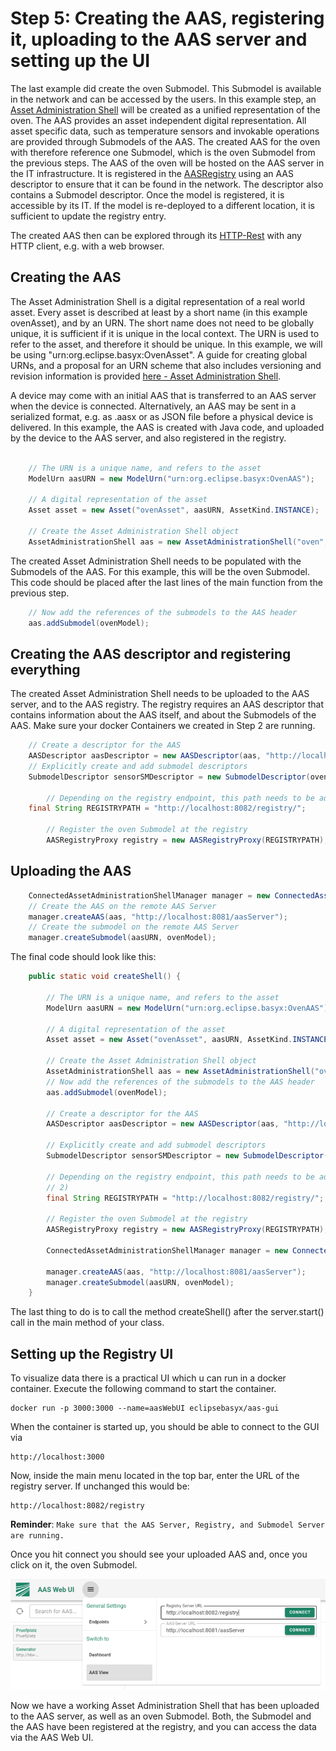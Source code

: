 # Step 5: Creating the AAS, registering it, uploading to the AAS server and setting up the UI
The last example did create the oven Submodel. This Submodel is available in the network and can be accessed by the users. In this example step, an [Asset Administration Shell](../../user_documentation/aas.md) will be created as a unified representation of the oven. The AAS provides an asset independent digital representation. All asset specific data, such as temperature sensors and invokable operations are provided through Submodels of the AAS. The created AAS for the oven with therefore reference one Submodel, which is the oven Submodel from the previous steps. The AAS of the oven will be hosted on the AAS server in the IT infrastructure. It is registered in the [AASRegistry](../../user_documentation/vab/index.md) using an AAS descriptor to ensure that it can be found in the network. The descriptor also contains a Submodel descriptor. Once the model is registered, it is accessible by its IT. If the model is re-deployed to a different location, it is sufficient to update the registry entry.

The created AAS then can be explored through its [HTTP-Rest](../../user_documentation/API/aas.md) with any HTTP client, e.g. with a web browser.


## Creating the AAS
The Asset Administration Shell is a digital representation of a real world asset. Every asset is described at least by a short name (in this example ovenAsset), and by an URN. The short name does not need to be globally unique, it is sufficient if it is unique in the local context. The URN is used to refer to the asset, and therefore it should be unique. In this example, we will be using "urn:org.eclipse.basyx:OvenAsset". A guide for creating global URNs, and a proposal for an URN scheme that also includes versioning and revision information is provided [here - Asset Administration Shell](../../user_documentation/aas.md).

A device may come with an initial AAS that is transferred to an AAS server when the device is connected. Alternatively, an AAS may be sent in a serialized format, e.g. as .aasx or as JSON file before a physical device is delivered. In this example, the AAS is created with Java code, and uploaded by the device to the AAS server, and also registered in the registry.
```java

	// The URN is a unique name, and refers to the asset
	ModelUrn aasURN = new ModelUrn("urn:org.eclipse.basyx:OvenAAS");
 
	// A digital representation of the asset
	Asset asset = new Asset("ovenAsset", aasURN, AssetKind.INSTANCE);
 
	// Create the Asset Administration Shell object
	AssetAdministrationShell aas = new AssetAdministrationShell("oven", aasURN, asset);
```

The created Asset Administration Shell needs to be populated with the Submodels of the AAS. For this example, this will be the oven Submodel. This code should be placed after the last lines of the main function from the previous step.

```java
	// Now add the references of the submodels to the AAS header
	aas.addSubmodel(ovenModel);
```

## Creating the AAS descriptor and registering everything
The created Asset Administration Shell needs to be uploaded to the AAS server, and to the AAS registry. The registry requires an AAS descriptor that contains information about the AAS itself, and about the Submodels of the AAS. Make sure your docker Containers we created in Step 2 are running.
```java
	// Create a descriptor for the AAS
	AASDescriptor aasDescriptor = new AASDescriptor(aas, "http://localhost:8081/aasServer");
	// Explicitly create and add submodel descriptors
	SubmodelDescriptor sensorSMDescriptor = new SubmodelDescriptor(ovenModel, "http://localhost:4001/handson/oven/submodel");
 
        // Depending on the registry endpoint, this path needs to be adapted (cf. step 2)
	final String REGISTRYPATH = "http://localhost:8082/registry/";
 
        // Register the oven Submodel at the registry
        AASRegistryProxy registry = new AASRegistryProxy(REGISTRYPATH);
```

## Uploading the AAS
```java 
	ConnectedAssetAdministrationShellManager manager = new ConnectedAssetAdministrationShellManager(registry, new HTTPConnectorFactory());
	// Create the AAS on the remote AAS Server
	manager.createAAS(aas, "http://localhost:8081/aasServer");
	// Create the submodel on the remote AAS Server
	manager.createSubmodel(aasURN, ovenModel);
```

The final code should look like this:
```java
	public static void createShell() {
 
		// The URN is a unique name, and refers to the asset
		ModelUrn aasURN = new ModelUrn("urn:org.eclipse.basyx:OvenAAS");
 
		// A digital representation of the asset
		Asset asset = new Asset("ovenAsset", aasURN, AssetKind.INSTANCE);
 
		// Create the Asset Administration Shell object
		AssetAdministrationShell aas = new AssetAdministrationShell("oven", aasURN, asset);
		// Now add the references of the submodels to the AAS header
		aas.addSubmodel(ovenModel);
 
		// Create a descriptor for the AAS
		AASDescriptor aasDescriptor = new AASDescriptor(aas, "http://localhost:8081/aasServer");
 
		// Explicitly create and add submodel descriptors
		SubmodelDescriptor sensorSMDescriptor = new SubmodelDescriptor(ovenModel, "http://localhost:4001/handson/oven/submodel");
 
		// Depending on the registry endpoint, this path needs to be adapted (cf. step
		// 2)
		final String REGISTRYPATH = "http://localhost:8082/registry/";
 
		// Register the oven Submodel at the registry
		AASRegistryProxy registry = new AASRegistryProxy(REGISTRYPATH);
 
		ConnectedAssetAdministrationShellManager manager = new ConnectedAssetAdministrationShellManager(registry, new HTTPConnectorFactory());
 
		manager.createAAS(aas, "http://localhost:8081/aasServer");
		manager.createSubmodel(aasURN, ovenModel);
	}
```
The last thing to do is to call the method createShell() after the server.start() call in the main method of your class.

## Setting up the Registry UI
To visualize data there is a practical UI which u can run in a docker container. Execute the following command to start the container.
```
docker run -p 3000:3000 --name=aasWebUI eclipsebasyx/aas-gui
```
When the container is started up, you should be able to connect to the GUI via
```
http://localhost:3000
```
Now, inside the main menu located in the top bar, enter the URL of the registry server. If unchanged this would be:
```
http://localhost:8082/registry
```
**Reminder**: `Make sure that the AAS Server, Registry, and Submodel Server are running.`


Once you hit connect you should see your uploaded AAS and, once you click on it, the oven Submodel.

![Connect to Registry](./images/799px-Connect_Registry.png)

Now we have a working Asset Administration Shell that has been uploaded to the AAS server, as well as an oven Submodel. Both, the Submodel and the AAS have been registered at the registry, and you can access the data via the AAS Web UI.